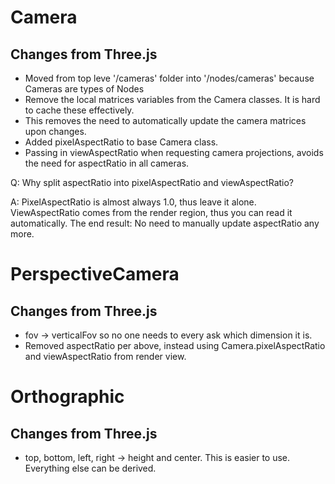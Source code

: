 # Camera

## Changes from Three.js

* Moved from top leve '/cameras' folder into '/nodes/cameras' because Cameras are types of Nodes
* Remove the local matrices variables from the Camera classes.  It is hard to cache these effectively.
 * This removes the need to automatically update the camera matrices upon changes.
* Added pixelAspectRatio to base Camera class.
* Passing in viewAspectRatio when requesting camera projections, avoids the need for aspectRatio in all cameras.

Q: Why split aspectRatio into pixelAspectRatio and viewAspectRatio?

A: PixelAspectRatio is almost always 1.0, thus leave it alone.  ViewAspectRatio comes from the render region, thus you can read it automatically.  The end result: No need to manually update aspectRatio any more.

# PerspectiveCamera

## Changes from Three.js

* fov -> verticalFov so no one needs to every ask which dimension it is.
* Removed aspectRatio per above, instead using Camera.pixelAspectRatio and viewAspectRatio from render view.

# Orthographic

## Changes from Three.js

* top, bottom, left, right -> height and center.  This is easier to use.  Everything else can be derived.